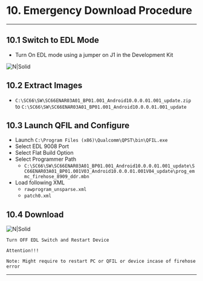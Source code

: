 # 10. Emergency Download Procedure

------------

## 10.1 Switch to EDL Mode
   - Turn On EDL mode using a jumper on J1 in the Development Kit

![N|Solid](../pics/SC66/sc66_emergency_download.jpg)

## 10.2 Extract Images
   - `C:\SC66\SW\SC66ENAR03A01_BP01.001_Android10.0.0.01.001_update.zip` to `C:\SC66\SW\SC66ENAR03A01_BP01.001_Android10.0.0.01.001_update`

## 10.3 Launch QFIL and Configure
   - Launch `C:\Program Files (x86)\Qualcomm\QPST\bin\QFIL.exe`
   - Select EDL 9008 Port
   - Select Flat Build Option
   - Select Programmer Path
      - `C:\SC66\SW\SC66ENAR03A01_BP01.001_Android10.0.0.01.001_update\SC66ENAR03A01_BP01.001V03_Android10.0.0.01.001V04_update\prog_emmc_firehose_8909_ddr.mbn`
   - Load following XML
      - `rawprogram_unsparse.xml`
      - `patch0.xml`

## 10.4 Download

![N|Solid](../pics/SC66/Emergency-download.jpg)

`Turn OFF EDL Switch and Restart Device`


`Attention!!!`
```warning
Note: Might require to restart PC or QFIL or device incase of firehose error
```

------------
